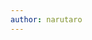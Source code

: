 ```yaml
---
author: narutaro
---
```

<script src="https://gist.github.com/narutaro/b7f2e213e181d2d50f43.js"></script>
